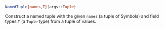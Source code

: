 ```julia
NamedTuple{names,T}(args::Tuple)
```

Construct a named tuple with the given `names` (a tuple of Symbols) and field types `T` (a `Tuple` type) from a tuple of values.
